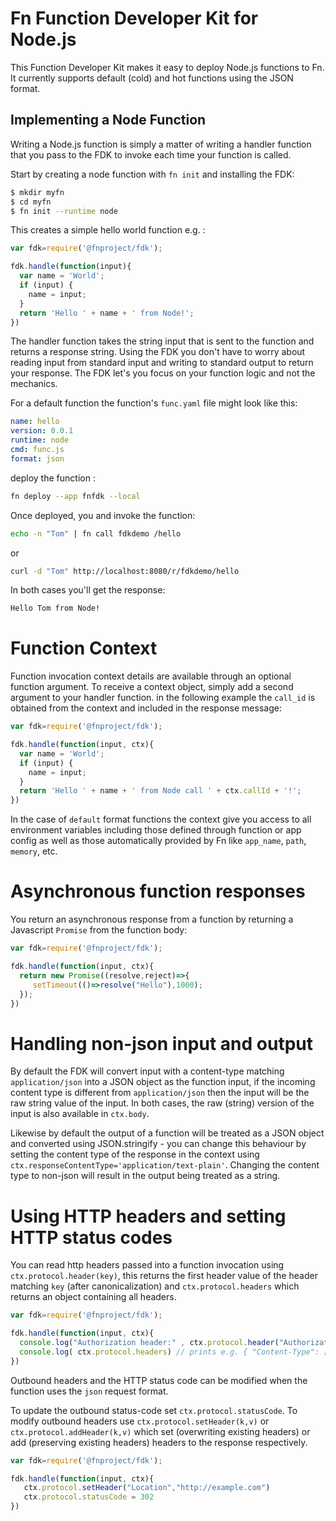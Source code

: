 # Fn Function Developer Kit for Node.js

This Function Developer Kit makes it easy to deploy Node.js functions to Fn.
It currently supports default (cold) and hot functions using the JSON format.

## Implementing a Node Function

Writing a Node.js function is simply a matter of writing a handler function
that you pass to the FDK to invoke each time your function is called. 


Start by creating a node function with `fn init` and installing the FDK: 


```bash
$ mkdir myfn 
$ cd myfn 
$ fn init --runtime node 
```

This creates a simple hello world function  e.g. : 


```javascript
var fdk=require('@fnproject/fdk');

fdk.handle(function(input){
  var name = 'World';
  if (input) {
    name = input;
  }
  return 'Hello ' + name + ' from Node!';
})
```

The handler function takes the string input that is sent to the function
and returns a response string.  Using the FDK you don't have to worry about reading
input from standard input and writing to standard output to return your response.
The FDK let's you focus on your function logic and not the mechanics.

For a default function the function's `func.yaml` file might look like this:

```yaml
name: hello
version: 0.0.1
runtime: node
cmd: func.js
format: json 
```

deploy the function : 

```sh 
fn deploy --app fnfdk --local 
```

Once deployed, you and invoke the function:

```sh
echo -n "Tom" | fn call fdkdemo /hello
```

or

```sh
curl -d "Tom" http://localhost:8080/r/fdkdemo/hello
```

In both cases you'll get the response:

```sh
Hello Tom from Node!
```


# Function Context

Function invocation context details are available through an optional function argument.
To receive a context object, simply add a second argument to your handler function.
in the following example the `call_id` is obtained from the context and included in 
the response message:

```javascript
var fdk=require('@fnproject/fdk');

fdk.handle(function(input, ctx){
  var name = 'World';
  if (input) {
    name = input;
  }
  return 'Hello ' + name + ' from Node call ' + ctx.callId + '!';
})
```

In the case of `default` format functions the context give you access to all environment variables
including those defined through function or app config as well as those automatically provided
by Fn like `app_name`, `path`, `memory`, etc.


# Asynchronous function responses 

You return an asynchronous response from a function by returning a Javascript `Promise` from the function body: 

```javascript
var fdk=require('@fnproject/fdk');

fdk.handle(function(input, ctx){
  return new Promise((resolve,reject)=>{
     setTimeout(()=>resolve("Hello"),1000);
  });
})
``` 

# Handling non-json input and output

By default the FDK will convert input with a content-type matching `application/json` into a JSON object as the function input, if the incoming content type is different from `application/json` then the input will be the raw string value of the input. In both cases,  the raw (string) version of the input is also available in `ctx.body`. 

Likewise by default the output of a function will be treated as a JSON object and converted using JSON.stringify - you can change this behaviour by setting the content type of the response in the context using `ctx.responseContentType='application/text-plain'`. Changing the content type to non-json will result in the output being treated as a string.  

# Using  HTTP headers and setting HTTP status codes
You can read http headers passed into a function invocation using `ctx.protocol.header(key)`, this returns the first header value of the header matching `key` (after canonicalization)  and `ctx.protocol.headers` which returns an object containing all headers.  

```javascript
var fdk=require('@fnproject/fdk');

fdk.handle(function(input, ctx){
  console.log("Authorization header:" , ctx.protocol.header("Authorization"))
  console.log( ctx.protocol.headers) // prints e.g. { "Content-Type": ["application/json"],"Accept":["application/json","text/plain"] } 
})
```

Outbound headers and the HTTP status code can be modified when the function uses the `json` request format. 

To update the outbound status-code set  `ctx.protocol.statusCode`.  To modify outbound headers use `ctx.protocol.setHeader(k,v)`  or `ctx.protocol.addHeader(k,v)` which set (overwriting existing headers) or add (preserving existing headers) headers to the response respectively.  


```javascript
var fdk=require('@fnproject/fdk');

fdk.handle(function(input, ctx){
   ctx.protocol.setHeader("Location","http://example.com")
   ctx.protocol.statusCode = 302        
})
```
